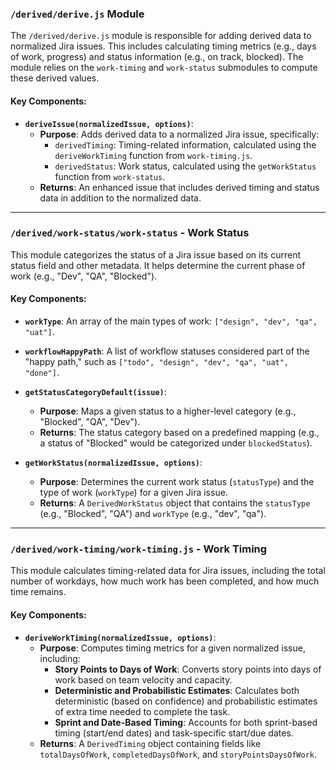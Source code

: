 ### `/derived/derive.js` Module

The `/derived/derive.js` module is responsible for adding derived data to normalized Jira issues. This includes calculating timing metrics (e.g., days of work, progress) and status information (e.g., on track, blocked). The module relies on the `work-timing` and `work-status` submodules to compute these derived values.

#### Key Components:

- **`deriveIssue(normalizedIssue, options)`**:
  - **Purpose**: Adds derived data to a normalized Jira issue, specifically:
    - `derivedTiming`: Timing-related information, calculated using the `deriveWorkTiming` function from `work-timing.js`.
    - `derivedStatus`: Work status, calculated using the `getWorkStatus` function from `work-status`.
  - **Returns**: An enhanced issue that includes derived timing and status data in addition to the normalized data.

---

### `/derived/work-status/work-status` - Work Status

This module categorizes the status of a Jira issue based on its current status field and other metadata. It helps determine the current phase of work (e.g., "Dev", "QA", "Blocked").

#### Key Components:

- **`workType`**: An array of the main types of work: `["design", "dev", "qa", "uat"]`.
- **`workflowHappyPath`**: A list of workflow statuses considered part of the "happy path," such as `["todo", "design", "dev", "qa", "uat", "done"]`.

- **`getStatusCategoryDefault(issue)`**:

  - **Purpose**: Maps a given status to a higher-level category (e.g., "Blocked", "QA", "Dev").
  - **Returns**: The status category based on a predefined mapping (e.g., a status of "Blocked" would be categorized under `blockedStatus`).

- **`getWorkStatus(normalizedIssue, options)`**:
  - **Purpose**: Determines the current work status (`statusType`) and the type of work (`workType`) for a given Jira issue.
  - **Returns**: A `DerivedWorkStatus` object that contains the `statusType` (e.g., "Blocked", "QA") and `workType` (e.g., "dev", "qa").

---

### `/derived/work-timing/work-timing.js` - Work Timing

This module calculates timing-related data for Jira issues, including the total number of workdays, how much work has been completed, and how much time remains.

#### Key Components:

- **`deriveWorkTiming(normalizedIssue, options)`**:
  - **Purpose**: Computes timing metrics for a given normalized issue, including:
    - **Story Points to Days of Work**: Converts story points into days of work based on team velocity and capacity.
    - **Deterministic and Probabilistic Estimates**: Calculates both deterministic (based on confidence) and probabilistic estimates of extra time needed to complete the task.
    - **Sprint and Date-Based Timing**: Accounts for both sprint-based timing (start/end dates) and task-specific start/due dates.
  - **Returns**: A `DerivedTiming` object containing fields like `totalDaysOfWork`, `completedDaysOfWork`, and `storyPointsDaysOfWork`.
